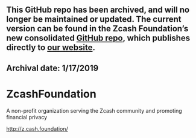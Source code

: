 ## This GitHub repo has been archived, and will no longer be maintained or updated. The current version can be found in the Zcash Foundation’s new consolidated [GitHub repo](https://github.com/ZcashFoundation/zfnd/), which publishes directly to [our website](http://zfnd.org).

## Archival date: 1/17/2019

# ZcashFoundation

A non-profit organization serving the Zcash community and promoting financial privacy

http://z.cash.foundation/
